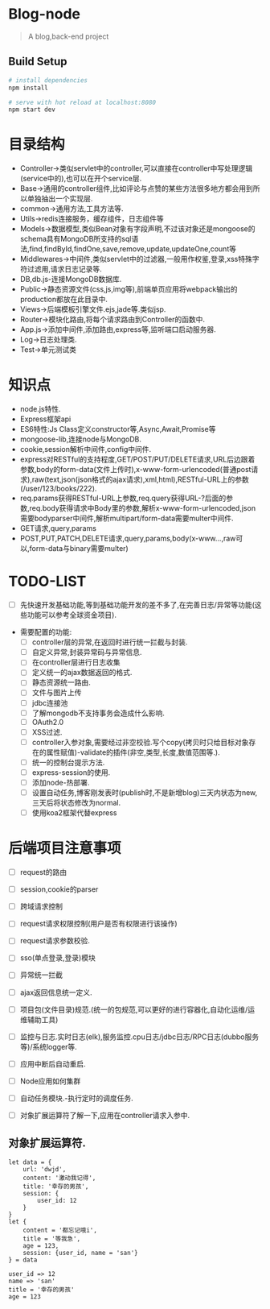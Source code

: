 # Blog-node

> A blog,back-end project

## Build Setup

``` bash
# install dependencies
npm install

# serve with hot reload at localhost:8080
npm start dev
```

# 目录结构
- Controller->类似servlet中的controller,可以直接在controller中写处理逻辑(service中的),也可以在开个service层.
- Base->通用的controller组件,比如评论与点赞的某些方法很多地方都会用到所以单独抽出一个实现层.
- common->通用方法,工具方法等.
- Utils->redis连接服务，缓存组件，日志组件等
- Models->数据模型,类似Bean对象有字段声明,不过该对象还是mongoose的schema具有MongoDB所支持的sql语法,find,findById,findOne,save,remove,update,updateOne,count等
- Middlewares->中间件,类似servlet中的过滤器,一般用作权鉴,登录,xss特殊字符过滤用,请求日志记录等.
- DB,db.js-连接MongoDB数据库.
- Public->静态资源文件(css,js,img等),前端单页应用将webpack输出的production都放在此目录中.
- Views->后端模板引擎文件.ejs,jade等.类似jsp.
- Router->模块化路由,将每个请求路由到Controller的函数中.
- App.js->添加中间件,添加路由,express等,监听端口启动服务器.
- Log->日志处理类.
- Test->单元测试类

# 知识点
- node.js特性.
- Express框架api
- ES6特性:Js Class定义constructor等,Async,Await,Promise等
- mongoose-lib,连接node与MongoDB.
- cookie,session解析中间件,config中间件.
- express对RESTful的支持程度,GET/POST/PUT/DELETE请求,URL后边跟着参数,body的form-data(文件上传时),x-www-form-urlencoded(普通post请求),raw(text,json(json格式的ajax请求),xml,html),RESTful-URL上的参数(/user/123/books/222).
- req.params获得RESTful-URL上参数,req.query获得URL-?后面的参数,req.body获得请求中Body里的参数,解析x-www-form-urlencoded,json需要bodyparser中间件,解析multipart/form-data需要multer中间件.
- GET请求,query,params
- POST,PUT,PATCH,DELETE请求,query,params,body(x-www...,raw可以,form-data与binary需要multer)

# TODO-LIST
- [ ] 先快速开发基础功能,等到基础功能开发的差不多了,在完善日志/异常等功能(这些功能可以参考全球资金项目).
- 需要配置的功能:
    + [ ] controller层的异常,在返回时进行统一拦截与封装.
    + [ ] 自定义异常,封装异常码与异常信息.
    + [ ] 在controller层进行日志收集
    + [ ] 定义统一的ajax数据返回的格式.
    + [ ] 静态资源统一路由.
    + [ ] 文件与图片上传
    + [ ] jdbc连接池
    + [ ] 了解mongodb不支持事务会造成什么影响.
    + [ ] OAuth2.0
    + [ ] XSS过滤.
    + [ ] controller入参对象,需要经过非空校验.写个copy(拷贝时只给目标对象存在的属性赋值)-validate的插件(非空,类型,长度,数值范围等.).
    + [ ] 统一的控制台提示方法.
    + [ ] express-session的使用.
    + [ ] 添加node-热部署.
    + [ ] 设置自动任务,博客刚发表时(publish时,不是新增blog)三天内状态为new,三天后将状态修改为normal.
    + [ ] 使用koa2框架代替express

# 后端项目注意事项
- [ ] request的路由
- [ ] session,cookie的parser
- [ ] 跨域请求控制
- [ ] request请求权限控制(用户是否有权限进行该操作)
- [ ] request请求参数校验.
- [ ] sso(单点登录,登录)模块
- [ ] 异常统一拦截
- [ ] ajax返回信息统一定义.
- [ ] 项目包(文件目录)规范.(统一的包规范,可以更好的进行容器化,自动化运维/运维辅助工具)
- [ ] 监控与日志.实时日志(elk),服务监控.cpu日志/jdbc日志/RPC日志(dubbo服务等)/系统logger等.
- [ ] 应用中断后自动重启.
- [ ] Node应用如何集群
- [ ] 自动任务模块.-执行定时的调度任务.
- [ ] 对象扩展运算符了解一下,应用在controller请求入参中.



## 对象扩展运算符.
```
let data = {
    url: 'dwjd',
    content: '激动我记得',
    title: '幸存的男孩',
    session: {
        user_id: 12
    }
}
let {
    content = '都忘记哦i',
    title = '等我急',
    age = 123,
    session: {user_id, name = 'san'}
} = data

user_id => 12
name => 'san'
title = '幸存的男孩'
age = 123
```